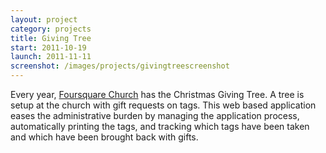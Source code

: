 ```yaml
---
layout: project
category: projects
title: Giving Tree
start: 2011-10-19
launch: 2011-11-11
screenshot: /images/projects/givingtreescreenshot
---
```

Every year, [Foursquare Church][1] has the Christmas Giving Tree. A tree is setup
at the church with gift requests on tags. This web based application eases the
administrative burden by managing the application process, automatically
printing the tags, and tracking which tags have been taken and which have been
brought back with gifts.

[1]: http://myfoursquarechurch.com
